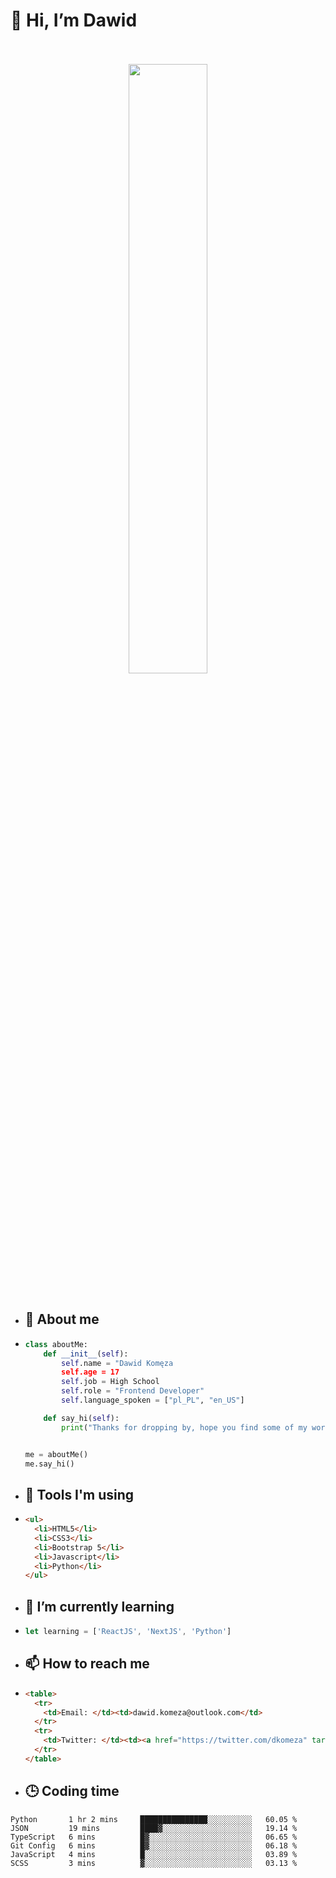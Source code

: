 <h1>👋 Hi, I’m Dawid</h1>
<p align="center">
   <br>
   <br>
   <img src="https://user-images.githubusercontent.com/106035813/169717090-b330e670-ddca-48c9-8b2d-2290dfb78111.png" width="50%">
   <br>
   <br>
</p>



- <h2>💁 About me</h2>
- ```Python
  class aboutMe:
      def __init__(self):
          self.name = "Dawid Komęza
          self.age = 17
          self.job = High School
          self.role = "Frontend Developer"
          self.language_spoken = ["pl_PL", "en_US"]

      def say_hi(self):
          print("Thanks for dropping by, hope you find some of my work interesting.")


  me = aboutMe()
  me.say_hi()
  ```
  
- <h2>🔨 Tools I'm using</h2>
- ```html
  <ul>
    <li>HTML5</li>
    <li>CSS3</li>
    <li>Bootstrap 5</li>
    <li>Javascript</li>
    <li>Python</li>
  </ul>
  
- <h2>🌱 I’m currently learning</h2>
- ```javascript
  let learning = ['ReactJS', 'NextJS', 'Python']
  ```
  
- <h2>📫 How to reach me</h2>
- ```html
  <table>
    <tr>
      <td>Email: </td><td>dawid.komeza@outlook.com</td>
    </tr>
    <tr>
      <td>Twitter: </td><td><a href="https://twitter.com/dkomeza" target="_blank">@dkomeza</a></td>
    </tr>
  </table>
  
- <h2>🕒 Coding time</h2>
   <!--START_SECTION:waka-->

```text
Python       1 hr 2 mins     ███████████████░░░░░░░░░░   60.05 %
JSON         19 mins         ████▓░░░░░░░░░░░░░░░░░░░░   19.14 %
TypeScript   6 mins          █▓░░░░░░░░░░░░░░░░░░░░░░░   06.65 %
Git Config   6 mins          █▓░░░░░░░░░░░░░░░░░░░░░░░   06.18 %
JavaScript   4 mins          █░░░░░░░░░░░░░░░░░░░░░░░░   03.89 %
SCSS         3 mins          ▓░░░░░░░░░░░░░░░░░░░░░░░░   03.13 %
```

<!--END_SECTION:waka-->
